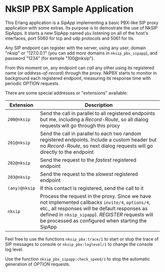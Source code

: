 # NkSIP PBX Sample Application

This Erlang application is a _SipApp_ implementing a basic PBX-like SIP proxy application with some extras. Its purpose is to demostrate the use of NkSIP SipApps. it starts a new SipApp named `pbx` listening on all of the host's interfaces, port 5060 for tcp and udp protocols and 5061 for tls. 

Any SIP endpoint can register with the server, using any user, domain "nksip" or "127.0.0.1" (you can add more domains in `nksip_pbx_sipapp`), and password "1234" (for exmple "100@nksip").

From this moment on, any endpoint can _call_ any other using its registered name (or _address-of-record_) through the proxy. NkPBX starts to monitor in background each registered endpoint, measuring its response time with periodic _OPTION_ requests.

There are some special addresses or "extensions" available:

Extension|Description
---------|-----------
`200@nksip`|Send the call in parallel to all registered endpoints but me, including a _Record-Route_, so all dialog requests will go through this proxy
`201@nksip`|Send the call in parallel to each two random registered endpoints. Include a custom header but no _Record-Route_, so next dialog requests will go directly to the endpoint
`202@nksip`|Send the request to the _fastest_ registered endpoint
`203@nksip`|Send the request to the _slowest_ registered endpoint
`(any)@nksip`|If this contact is registered, send the call to it
`nksip`|Process the request in the proxy. Since we have not implemented callbacks `invite/4`, `options/4`, etc., all responses will be default responses as defined in `nksip_sipapp`). _REGISTER_ requests will be processed as configured when starting the SipApp

Feel free to use the functions `nksip_pbx:trace/1` to start or stop the trace of SIP messages to console or `nksip_pbx:loglevel/1` to change the console log level. 

Use the function `nksip_pbx_sipapp:check_speed/1` to stop the automatic generation of
_OPTION_ requests.
